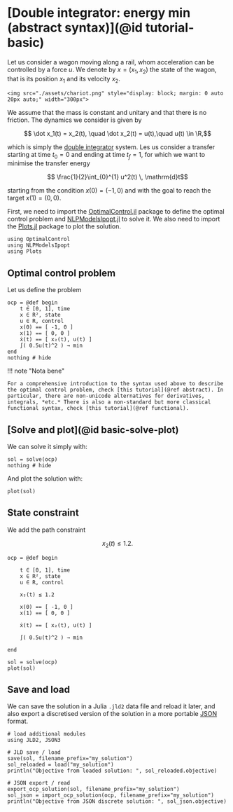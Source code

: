 # [Double integrator: energy min (abstract syntax)](@id tutorial-basic)

Let us consider a wagon moving along a rail, whom acceleration can be controlled by a force $u$.
We denote by $x = (x_1, x_2)$ the state of the wagon, that is its position $x_1$ and its velocity $x_2$.

```@raw html
<img src="./assets/chariot.png" style="display: block; margin: 0 auto 20px auto;" width="300px">
```

We assume that the mass is constant and unitary and that there is no friction. The dynamics we consider is given by

```math
    \dot x_1(t) = x_2(t), \quad \dot x_2(t) = u(t),\quad u(t) \in \R,
```

which is simply the [double integrator](https://en.wikipedia.org/w/index.php?title=Double_integrator&oldid=1071399674) system.
Les us consider a transfer starting at time $t_0 = 0$ and ending at time $t_f = 1$, for which we want to minimise the transfer energy

```math
    \frac{1}{2}\int_{0}^{1} u^2(t) \, \mathrm{d}t
```

starting from the condition $x(0) = (-1, 0)$ and with the goal to reach the target $x(1) = (0, 0)$.

First, we need to import the [OptimalControl.jl](https://control-toolbox.org/OptimalControl.jl) package to define the 
optimal control problem and [NLPModelsIpopt.jl](jso.dev/NLPModelsIpopt.jl) to solve it. 
We also need to import the [Plots.jl](https://docs.juliaplots.org) package to plot the solution.

```@example main
using OptimalControl
using NLPModelsIpopt
using Plots
```

## Optimal control problem

Let us define the problem

```@example main
ocp = @def begin
    t ∈ [0, 1], time
    x ∈ R², state
    u ∈ R, control
    x(0) == [ -1, 0 ]
    x(1) == [ 0, 0 ]
    ẋ(t) == [ x₂(t), u(t) ]
    ∫( 0.5u(t)^2 ) → min
end
nothing # hide
```

!!! note "Nota bene"

    For a comprehensive introduction to the syntax used above to describe the optimal control problem, check [this tutorial](@ref abstract). In particular, there are non-unicode alternatives for derivatives, integrals, *etc.* There is also a non-standard but more classical functional syntax, check [this tutorial](@ref functional).
    
## [Solve and plot](@id basic-solve-plot)

We can solve it simply with:

```@example main
sol = solve(ocp)
nothing # hide
```

And plot the solution with:

```@example main
plot(sol)
```

## State constraint

We add the path constraint

```math
x_2(t) \le 1.2.
```

```@example main
ocp = @def begin

    t ∈ [0, 1], time
    x ∈ R², state
    u ∈ R, control

    x₂(t) ≤ 1.2

    x(0) == [ -1, 0 ]
    x(1) == [ 0, 0 ]

    ẋ(t) == [ x₂(t), u(t) ]

    ∫( 0.5u(t)^2 ) → min

end

sol = solve(ocp)
plot(sol)
```

## Save and load

We can save the solution in a Julia `.jld2` data file and reload it later, and also export a discretised version of the solution in a more portable [JSON](https://en.wikipedia.org/wiki/JSON) format.

```@example main
# load additional modules
using JLD2, JSON3

# JLD save / load
save(sol, filename_prefix="my_solution")
sol_reloaded = load("my_solution")
println("Objective from loaded solution: ", sol_reloaded.objective)

# JSON export / read
export_ocp_solution(sol, filename_prefix="my_solution")
sol_json = import_ocp_solution(ocp, filename_prefix="my_solution")
println("Objective from JSON discrete solution: ", sol_json.objective)
```

